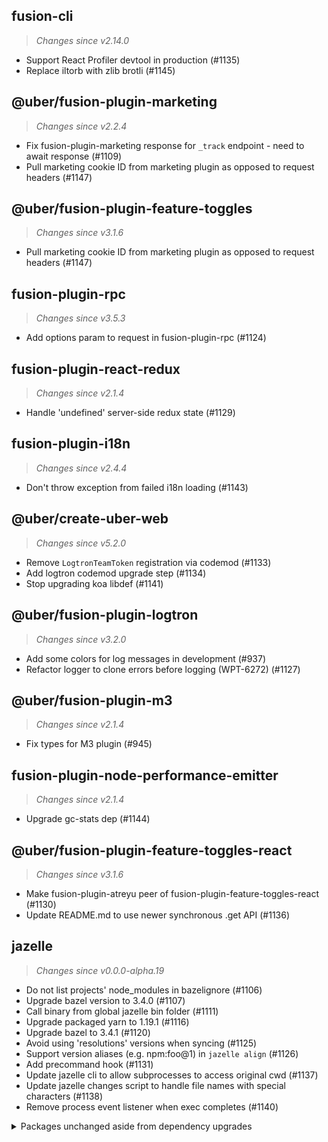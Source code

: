 ## fusion-cli
> *Changes since v2.14.0*

 - Support React Profiler devtool in production (#1135)
 - Replace iltorb with zlib brotli (#1145)

## @uber/fusion-plugin-marketing
> *Changes since v2.2.4*

 - Fix fusion-plugin-marketing response for `_track` endpoint - need to await response (#1109)
 - Pull marketing cookie ID from marketing plugin as opposed to request headers (#1147)

## @uber/fusion-plugin-feature-toggles
> *Changes since v3.1.6*

 - Pull marketing cookie ID from marketing plugin as opposed to request headers (#1147)

## fusion-plugin-rpc
> *Changes since v3.5.3*

 - Add options param to request in fusion-plugin-rpc (#1124)

## fusion-plugin-react-redux
> *Changes since v2.1.4*

 - Handle 'undefined' server-side redux state (#1129)

## fusion-plugin-i18n
> *Changes since v2.4.4*

 - Don't throw exception from failed i18n loading (#1143)

## @uber/create-uber-web
> *Changes since v5.2.0*

 - Remove `LogtronTeamToken` registration via codemod (#1133)
 - Add logtron codemod upgrade step (#1134)
 - Stop upgrading koa libdef (#1141)

## @uber/fusion-plugin-logtron
> *Changes since v3.2.0*

 - Add some colors for log messages in development (#937)
 - Refactor logger to clone errors before logging (WPT-6272) (#1127)

## @uber/fusion-plugin-m3
> *Changes since v2.1.4*

 - Fix types for M3 plugin (#945)

## fusion-plugin-node-performance-emitter
> *Changes since v2.1.4*

 - Upgrade gc-stats dep (#1144)

## @uber/fusion-plugin-feature-toggles-react
> *Changes since v3.1.6*

 - Make fusion-plugin-atreyu peer of fusion-plugin-feature-toggles-react (#1130)
 - Update README.md to use newer synchronous .get API (#1136)

## jazelle
> *Changes since v0.0.0-alpha.19*

 - Do not list projects' node_modules in bazelignore (#1106)
 - Upgrade bazel version to 3.4.0 (#1107)
 - Call binary from global jazelle bin folder (#1111)
 - Upgrade packaged yarn to 1.19.1 (#1116)
 - Upgrade bazel to 3.4.1 (#1120)
 - Avoid using 'resolutions' versions when syncing (#1125)
 - Support version aliases (e.g. npm:foo@1) in `jazelle align` (#1126)
 - Add precommand hook (#1131)
 - Update jazelle cli to allow subprocesses to access original cwd (#1137)
 - Update jazelle changes script to handle file names with special characters (#1138)
 - Remove process event listener when exec completes (#1140)

 
 <details>
  <summary>Packages unchanged aside from dependency upgrades</summary>

 ## @uber/fusion-analyticsjs-utils
 ## @uber/fusion-dev-cli
 ## @uber/fusion-legacy-styling-compat-mixin
 ## @uber/fusion-metrics
 ## @uber/fusion-migrate
 ## @uber/fusion-plugin-analytics-session
 ## @uber/fusion-plugin-atreyu
 ## @uber/fusion-plugin-auth-headers
 ## @uber/fusion-plugin-bedrock-compat
 ## @uber/fusion-plugin-error-handling
 ## @uber/fusion-plugin-events-adapter
 ## @uber/fusion-plugin-flipr
 ## @uber/fusion-plugin-galileo
 ## @uber/fusion-plugin-google-analytics
 ## @uber/fusion-plugin-graphql-logging-middleware
 ## @uber/fusion-plugin-graphql-metrics
 ## @uber/fusion-plugin-heatpipe
 ## @uber/fusion-plugin-initial-state-compat
 ## @uber/fusion-plugin-logger
 ## @uber/fusion-plugin-magellan
 ## @uber/fusion-plugin-page-skeleton-compat
 ## @uber/fusion-plugin-proxy-compat
 ## @uber/fusion-plugin-rosetta
 ## @uber/fusion-plugin-s3-asset-proxying
 ## @uber/fusion-plugin-secrets
 ## @uber/fusion-plugin-secure-headers
 ## @uber/fusion-plugin-tchannel
 ## @uber/fusion-plugin-tealium
 ## @uber/fusion-plugin-tracer
 ## @uber/fusion-plugin-uber-xhr-compat
 ## @uber/fusion-plugin-universal-logger-compat
 ## @uber/fusion-plugin-universal-m3-compat
 ## @uber/fusion-plugin-web-rpc-compat
 ## create-fusion-app
 ## create-fusion-plugin
 ## eslint-config-fusion
 ## fusion-core
 ## fusion-plugin-apollo
 ## fusion-plugin-browser-performance-emitter
 ## fusion-plugin-connected-react-router
 ## fusion-plugin-csrf-protection
 ## fusion-plugin-error-handling
 ## fusion-plugin-font-loader-react
 ## fusion-plugin-http-handler
 ## fusion-plugin-i18n-react
 ## fusion-plugin-introspect
 ## fusion-plugin-jwt
 ## fusion-plugin-react-helmet-async
 ## fusion-plugin-react-router
 ## fusion-plugin-redux-action-emitter-enhancer
 ## fusion-plugin-rpc-redux-react
 ## fusion-plugin-styletron-react
 ## fusion-plugin-service-worker
 ## fusion-plugin-universal-events
 ## fusion-plugin-universal-logger
 ## fusion-plugin-web-app-manifest
 ## fusion-react
 ## fusion-rpc-redux
 ## fusion-scaffolder
 ## fusion-test-utils
 ## fusion-tokens


 </details>
